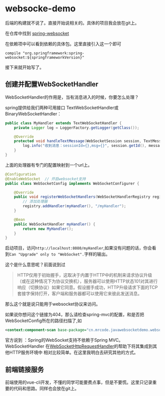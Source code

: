 # websocke-demo

后端的构建就不说了。直接开始说相关的。具体的项目我会放在git上。

在仓库中找到 [spring-websocket](http://mvnrepository.com/artifact/org.springframework/spring-websocket/4.2.3.RELEASE)

在依赖项中可以看到依赖的具体包。这里直接引入这一个即可

```
compile "org.springframework:spring-websocket:${springframeworkVersion}"
```

接下来就开始写了。
## 创建并配置WebSocketHandler

WebSocketHandler的作用是，当有消息进入的时候，你要怎么处理？

spring提供给我们两种可用接口 TextWebSocketHandler或BinaryWebSocketHandler：
```java
public class MyHandler extends TextWebSocketHandler {
    private Logger log = LoggerFactory.getLogger(getClass());

    @Override
    protected void handleTextMessage(WebSocketSession session, TextMessage message) throws Exception {
        log.info("收到消息：sessionId={},msg={}", session.getId(), message);
    }
}
```

上面的处理器有专门的配置映射到一个url上。
```java
@Configuration
@EnableWebSocket  // 开启websocket支持
public class WebSocketConfig implements WebSocketConfigurer {

    @Override
    public void registerWebSocketHandlers(WebSocketHandlerRegistry registry) {
        // 添加处理器
        registry.addHandler(myHandler(), "/myHandler");
    }

    @Bean
    public WebSocketHandler myHandler() {
        return new MyHandler();
    }
}

```

启动项目，访问`http://localhost:8080/myHandler`,如果没有问题的话，你会看到`Can "Upgrade" only to "WebSocket".`字样的输出。

这个是什么意思呢？前面说到过
> HTTP仅用于初始握手，这取决于内置于HTTP中的机制来请求协议升级（或在这种情况下为协议交换机），服务器可以使用HTTP状态101对其进行响应（切换协议）如果它同意。假设握手成功，HTTP升级请求下面的TCP套接字保持打开，客户端和服务器都可以使用它来彼此发送消息。

那么这个就是说只能用于websocket协议来访问。

如果说你想问这个链接为404，那么请检查spring-mvc的配置，和是否把WebSocketConfig所在的路径扫描了,如
```xml
<context:component-scan base-package="cn.mrcode.javawebsocketdemo.websocket"/>
```

官方说到 ：Spring的WebSocket支持不依赖于Spring MVC。WebSocketHandler 在[WebSocketHttpRequestHandler](https://docs.spring.io/spring-framework/docs/5.0.0.RELEASE/javadoc-api/org/springframework/web/socket/server/support/WebSocketHttpRequestHandler.html)的帮助下将其集成到其他HTTP服务环境中 相对比较简单。在这里我明白去研究其他的方式。

## 前端链接服务

前端使用的vue-cli开发，不懂的同学可能要费点事，但是不要慌。这里只记录重要的代码和思路。同样也会放在git上。




